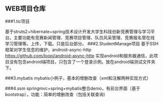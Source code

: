 WEB项目仓库
------
###1.tic项目 

基于struts2+hibernate+spring技术设计开发大学生科技创新竞赛管理与学习平台。主要功能有竞赛新闻管理、竞赛项目管理、队员风采管理、竞赛报名管在线 学习管理等。上传，下载。只是后台部分。
###2.StudentManage项目
基于SSH框架对学生信息的维护，android-async-http https://github.com/loopj/android-async-http 实现android和服务器通信，此项目没有包含android端项目，只包含了一个登录示例。放在android端测试文件夹下。

###3.mybatis
mybatis小例子，基本的增删改查（xml和注解两种实现方式）

###4.ssm
springmvc+spring+mybatis整合demo，有前台界面（基于bootstrap），功能：简单的增删改查（包括关联查询）
